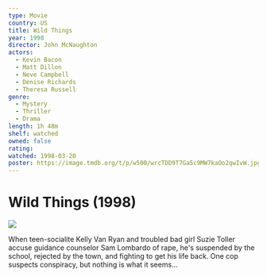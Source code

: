 ```yaml
---
type: Movie
country: US
title: Wild Things
year: 1998
director: John McNaughton
actors:
  - Kevin Bacon
  - Matt Dillon
  - Neve Campbell
  - Denise Richards
  - Theresa Russell
genre:
  - Mystery
  - Thriller
  - Drama
length: 1h 48m
shelf: watched
owned: false
rating:
watched: 1998-03-20
poster: https://image.tmdb.org/t/p/w500/wrcTDD9T7Ga5c9MW7kaOo2qwIvW.jpg
---
```


# Wild Things (1998)

![](https://image.tmdb.org/t/p/w500/wrcTDD9T7Ga5c9MW7kaOo2qwIvW.jpg)

When teen-socialite Kelly Van Ryan and troubled bad girl Suzie Toller accuse guidance counselor Sam Lombardo of rape, he's suspended by the school, rejected by the town, and fighting to get his life back. One cop suspects conspiracy, but nothing is what it seems...